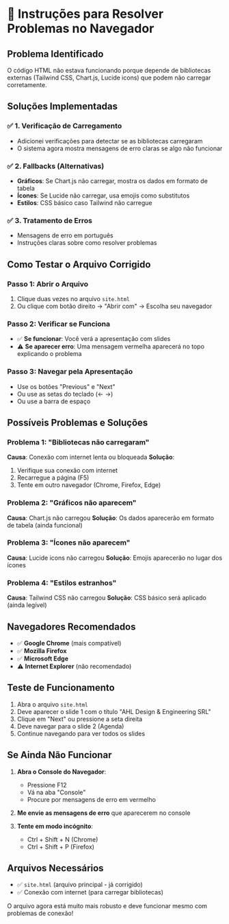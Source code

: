 # 🔧 Instruções para Resolver Problemas no Navegador

## **Problema Identificado**
O código HTML não estava funcionando porque depende de bibliotecas externas (Tailwind CSS, Chart.js, Lucide icons) que podem não carregar corretamente.

## **Soluções Implementadas**

### ✅ **1. Verificação de Carregamento**
- Adicionei verificações para detectar se as bibliotecas carregaram
- O sistema agora mostra mensagens de erro claras se algo não funcionar

### ✅ **2. Fallbacks (Alternativas)**
- **Gráficos**: Se Chart.js não carregar, mostra os dados em formato de tabela
- **Ícones**: Se Lucide não carregar, usa emojis como substitutos
- **Estilos**: CSS básico caso Tailwind não carregue

### ✅ **3. Tratamento de Erros**
- Mensagens de erro em português
- Instruções claras sobre como resolver problemas

## **Como Testar o Arquivo Corrigido**

### **Passo 1: Abrir o Arquivo**
1. Clique duas vezes no arquivo `site.html`
2. Ou clique com botão direito → "Abrir com" → Escolha seu navegador

### **Passo 2: Verificar se Funciona**
- ✅ **Se funcionar**: Você verá a apresentação com slides
- ⚠️ **Se aparecer erro**: Uma mensagem vermelha aparecerá no topo explicando o problema

### **Passo 3: Navegar pela Apresentação**
- Use os botões "Previous" e "Next"
- Ou use as setas do teclado (← →)
- Ou use a barra de espaço

## **Possíveis Problemas e Soluções**

### **Problema 1: "Bibliotecas não carregaram"**
**Causa**: Conexão com internet lenta ou bloqueada
**Solução**: 
1. Verifique sua conexão com internet
2. Recarregue a página (F5)
3. Tente em outro navegador (Chrome, Firefox, Edge)

### **Problema 2: "Gráficos não aparecem"**
**Causa**: Chart.js não carregou
**Solução**: Os dados aparecerão em formato de tabela (ainda funcional)

### **Problema 3: "Ícones não aparecem"**
**Causa**: Lucide icons não carregou
**Solução**: Emojis aparecerão no lugar dos ícones

### **Problema 4: "Estilos estranhos"**
**Causa**: Tailwind CSS não carregou
**Solução**: CSS básico será aplicado (ainda legível)

## **Navegadores Recomendados**
- ✅ **Google Chrome** (mais compatível)
- ✅ **Mozilla Firefox**
- ✅ **Microsoft Edge**
- ⚠️ **Internet Explorer** (não recomendado)

## **Teste de Funcionamento**
1. Abra o arquivo `site.html`
2. Deve aparecer o slide 1 com o título "AHL Design & Engineering SRL"
3. Clique em "Next" ou pressione a seta direita
4. Deve navegar para o slide 2 (Agenda)
5. Continue navegando para ver todos os slides

## **Se Ainda Não Funcionar**
1. **Abra o Console do Navegador**:
   - Pressione F12
   - Vá na aba "Console"
   - Procure por mensagens de erro em vermelho

2. **Me envie as mensagens de erro** que aparecerem no console

3. **Tente em modo incógnito**:
   - Ctrl + Shift + N (Chrome)
   - Ctrl + Shift + P (Firefox)

## **Arquivos Necessários**
- ✅ `site.html` (arquivo principal - já corrigido)
- ✅ Conexão com internet (para carregar bibliotecas)

O arquivo agora está muito mais robusto e deve funcionar mesmo com problemas de conexão!
